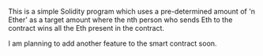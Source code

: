 This is a simple Solidity program which uses a pre-determined amount of 'n Ether' as a target amount where the nth person who sends Eth to the contract wins all the Eth present in the contract.

I am planning to add another feature to the smart contract soon.
